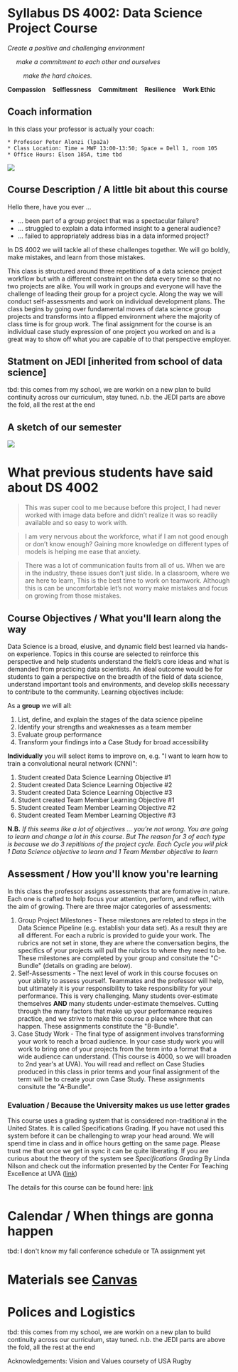 # Syllabus DS 4002: Data Science Project Course
*Create a positive and challenging environment*

&nbsp;&nbsp;&nbsp;&nbsp; *make a commitment to each other and ourselves*

&nbsp;&nbsp;&nbsp;&nbsp;&nbsp;&nbsp;&nbsp;&nbsp;  *make the hard choices.*

**Compassion** &nbsp;&nbsp; **Selflessness** &nbsp;&nbsp;   **Commitment** &nbsp;&nbsp;   **Resilience** &nbsp;&nbsp;  **Work Ethic**


## Coach information

In this class your professor is actually your coach:

    * Professor Peter Alonzi (lpa2a)
    * Class Location: Time = MWF 13:00-13:50; Space = Dell 1, room 105
    * Office Hours: Elson 185A, time tbd

![](https://github.com/UVADS/DS-4002/blob/fall-2023/goats.png)

## Course Description / A little bit about this course
Hello there, have you ever … 
* ... been part of a group project that was a spectacular failure? 
* ... struggled to explain a data informed insight to a general audience? 
* ... failed to appropriately address bias in a data informed project? 

In DS 4002 we will tackle all of these challenges together. We will go boldly, make mistakes, and learn from those mistakes. 

This class is structured around three repetitions of a data science project workflow but with a different constraint on the data every time so that no two projects are alike. You will work in groups and everyone will have the challenge of leading their group for a project cycle. Along the way we will conduct self-assessments and work on individual development plans. The class begins by going over fundamental moves of data science group projects and transforms into a flipped environment where the majority of class time is for group work. The final assignment for the course is an individual case study expression of one project you worked on and is a great way to show off what you are capable of to that perspective employer. 

## Statment on JEDI [inherited from school of data science]
tbd: this comes from my school, we are workin on a  new plan to build continuity across our curriculum, stay tuned. n.b. the JEDI parts are above the fold, all the rest at the end

## A sketch of our semester
![](https://github.com/UVADS/DS-4002/blob/fall-2023/banner-art-ds4002.png)

# What previous students have said about DS 4002
> This was super cool to me because before this project, I had never worked with image data before and didn’t realize it was so readily available and so easy to work with. 

> I am very nervous about the workforce, what if I am not good enough or don’t know enough? Gaining more knowledge on different types of models is helping me ease that anxiety.

> There was a lot of communication faults from all of us. When we are in the industry, these issues don’t just slide. In a classroom, where we are here to learn, This is the best time to work on teamwork. Although this is can be uncomfortable let’s not worry make mistakes and focus on growing from those mistakes.

## Course Objectives / What you'll learn along the way 
Data Science is a broad, elusive, and dynamic field best learned via hands-on experience. Topics in this course are selected to reinforce this perspective and help students understand the field’s core ideas and what is demanded from practicing data scientists. An ideal outcome would be for students to gain a perspective on the breadth of the field of data science, understand important tools and environments, and develop skills necessary to contribute to the community. Learning objectives include:

As a **group** we will all:
1. List, define, and explain the stages of the data science pipeline 
2. Identify your strengths and weaknesses as a team member 
3. Evaluate group performance 
4. Transform your findings into a Case Study for broad accessibility   

**Individually** you will select items to improve on, e.g. "I want to learn how to train a convolutional neural network (CNN)":
1. Student created Data Science Learning Objective #1 
2. Student created Data Science Learning Objective #2 
3. Student created Data Science Learning Objective #3
1. Student created Team Member Learning Objective #1 
2. Student created Team Member Learning Objective #2 
3. Student created Team Member Learning Objective #3

**N.B.** *If this seems like a lot of objectives ... you're not wrong. You are going to learn and change a lot in this course. But The reason for 3 of each type is because we do 3 repititions of the project cycle. Each Cycle you will pick 1 Data Science objective to learn and 1 Team Member objective to learn*

## Assessment / How you'll know you're learning
In this class the professor assigns assessments that are formative in nature. Each one is crafted to help focus your attention, perform, and reflect, with the aim of growing. There are three major categories of assessments:

1. Group Project Milestones - These milestones are related to steps in the Data Science Pipeline (e.g. establish your data set). As a result they are all different. For each a rubric is provided to guide your work. The rubrics are not set in stone, they are where the conversation begins, the specifics of your projects will pull the rubrics to where they need to be. These milestones are completed by your group and consitute the "C-Bundle" (details on grading are below).
2. Self-Assessments - The next level of work in this course focuses on your ability to assess yourself. Teammates and the professor will help, but ultimately it is your responsibility to take responsibility for your performance. This is very challenging. Many students over-estimate themselves **AND** many students under-estimate themselves. Cutting through the many factors that make up your performance requires practice, and we strive to make this course a place where that can happen. These assignments constitute the "B-Bundle".
3. Case Study Work - The final type of assignment involves transforming your work to reach a broad audience. In your case study work you will work to bring one of your projects from the term into a format that a wide audience can understand. (This course is 4000, so we will broaden to 2nd year's at UVA). You will read and reflect on Case Studies produced in this class in prior terms and your final assignment of the term will be to create your own Case Study. These assignments consitute the "A-Bundle".

### Evaluation / Because the University makes us use letter grades 
This course uses a grading system that is considered non-traditional in the United States. It is called Specifications Grading. If you have not used this system before it can be challenging to wrap your head around. We will spend time in class and in office hours getting on the same page. Please trust me that once we get in sync it can be quite liberating. If you are curious about the theory of the system see _Specifications Grading_ By Linda Nilson and check out the information presented by the Center For Teaching Excellence at UVA ([link](https://cte.virginia.edu/blog/2020/12/04/alternative-grading-practices-support-both-equity-and-learning))

The details for this course can be found here: [link](https://github.com/UVADS/DS-4002/blob/fall-2023/grading.md)

# Calendar / When things are gonna happen

tbd: I don't know my fall conference schedule or TA assignment yet

# Materials see [Canvas](https://canvas.its.virginia.edu/courses/72836)

# Polices and Logistics
tbd: this comes from my school, we are workin on a  new plan to build continuity across our curriculum, stay tuned. n.b. the JEDI parts are above the fold, all the rest at the end

Acknowledgements: Vision and Values coursety of USA Rugby


